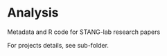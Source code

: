 # Analysis

Metadata and R code for STANG-lab research papers

For projects details, see sub-folder.
